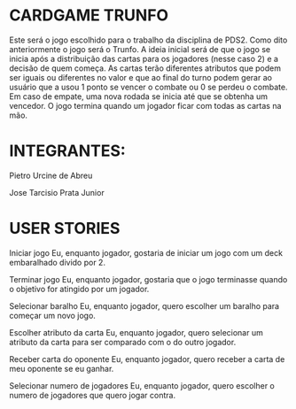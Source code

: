 # CARDGAME TRUNFO

Este será o jogo escolhido para o trabalho da disciplina de PDS2. Como dito anteriormente o jogo será o Trunfo. A ideia inicial será de que o jogo se inicia após a distribuição das cartas para os jogadores (nesse caso 2) e a decisão de quem começa. As cartas terão diferentes atributos que podem ser iguais ou diferentes no valor e que ao final do turno podem gerar ao usuário que a usou 1 ponto se vencer o combate ou 0 se perdeu o combate. Em caso de empate, uma nova rodada se inicia até que se obtenha um vencedor. O jogo termina quando um jogador ficar com todas as cartas na mão.





# INTEGRANTES:

Pietro Urcine de Abreu

Jose Tarcisio Prata Junior


# USER STORIES


Iniciar jogo
Eu, enquanto jogador, gostaria de iniciar um jogo com um deck embaralhado divido por 2.


Terminar jogo
Eu, enquanto jogador, gostaria que o jogo terminasse quando o objetivo for atingido por um jogador.


Selecionar baralho
Eu, enquanto jogador, quero escolher um baralho para começar um novo jogo.


Escolher atributo da carta
Eu, enquanto jogador, quero selecionar um atributo da carta para ser comparado com o do outro jogador.


Receber carta do oponente
Eu, enquanto jogador, quero receber a carta de meu oponente se eu ganhar.


Selecionar numero de jogadores
Eu, enquanto jogador, quero escolher o numero de jogadores que quero jogar contra.
